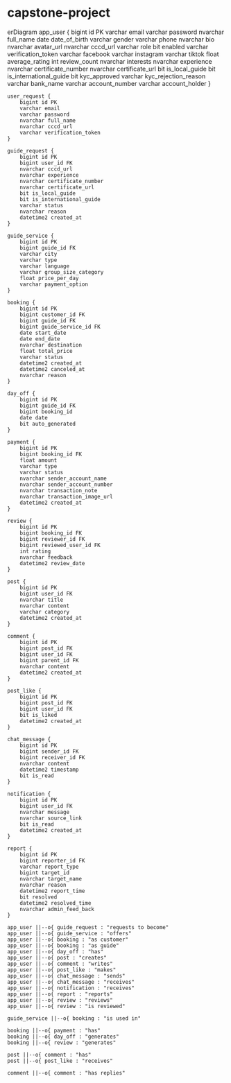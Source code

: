 # capstone-project


erDiagram
    app_user {
        bigint id PK
        varchar email
        varchar password
        nvarchar full_name
        date date_of_birth
        varchar gender
        varchar phone
        nvarchar bio
        nvarchar avatar_url
        nvarchar cccd_url
        varchar role
        bit enabled
        varchar verification_token
        varchar facebook
        varchar instagram
        varchar tiktok
        float average_rating
        int review_count
        nvarchar interests
        nvarchar experience
        nvarchar certificate_number
        nvarchar certificate_url
        bit is_local_guide
        bit is_international_guide
        bit kyc_approved
        varchar kyc_rejection_reason
        varchar bank_name
        varchar account_number
        varchar account_holder
    }
    
    user_request {
        bigint id PK
        varchar email
        varchar password
        nvarchar full_name
        nvarchar cccd_url
        varchar verification_token
    }
    
    guide_request {
        bigint id PK
        bigint user_id FK
        nvarchar cccd_url
        nvarchar experience
        nvarchar certificate_number
        nvarchar certificate_url
        bit is_local_guide
        bit is_international_guide
        varchar status
        nvarchar reason
        datetime2 created_at
    }
    
    guide_service {
        bigint id PK
        bigint guide_id FK
        varchar city
        varchar type
        varchar language
        varchar group_size_category
        float price_per_day
        varchar payment_option
    }
    
    booking {
        bigint id PK
        bigint customer_id FK
        bigint guide_id FK
        bigint guide_service_id FK
        date start_date
        date end_date
        nvarchar destination
        float total_price
        varchar status
        datetime2 created_at
        datetime2 canceled_at
        nvarchar reason
    }
    
    day_off {
        bigint id PK
        bigint guide_id FK
        bigint booking_id
        date date
        bit auto_generated
    }
    
    payment {
        bigint id PK
        bigint booking_id FK
        float amount
        varchar type
        varchar status
        nvarchar sender_account_name
        nvarchar sender_account_number
        nvarchar transaction_note
        nvarchar transaction_image_url
        datetime2 created_at
    }
    
    review {
        bigint id PK
        bigint booking_id FK
        bigint reviewer_id FK
        bigint reviewed_user_id FK
        int rating
        nvarchar feedback
        datetime2 review_date
    }
    
    post {
        bigint id PK
        bigint user_id FK
        nvarchar title
        nvarchar content
        varchar category
        datetime2 created_at
    }
    
    comment {
        bigint id PK
        bigint post_id FK
        bigint user_id FK
        bigint parent_id FK
        nvarchar content
        datetime2 created_at
    }
    
    post_like {
        bigint id PK
        bigint post_id FK
        bigint user_id FK
        bit is_liked
        datetime2 created_at
    }
    
    chat_message {
        bigint id PK
        bigint sender_id FK
        bigint receiver_id FK
        nvarchar content
        datetime2 timestamp
        bit is_read
    }
    
    notification {
        bigint id PK
        bigint user_id FK
        nvarchar message
        nvarchar source_link
        bit is_read
        datetime2 created_at
    }
    
    report {
        bigint id PK
        bigint reporter_id FK
        varchar report_type
        bigint target_id
        nvarchar target_name
        nvarchar reason
        datetime2 report_time
        bit resolved
        datetime2 resolved_time
        nvarchar admin_feed_back
    }
    
    app_user ||--o{ guide_request : "requests to become"
    app_user ||--o{ guide_service : "offers"
    app_user ||--o{ booking : "as customer"
    app_user ||--o{ booking : "as guide"
    app_user ||--o{ day_off : "has"
    app_user ||--o{ post : "creates"
    app_user ||--o{ comment : "writes"
    app_user ||--o{ post_like : "makes"
    app_user ||--o{ chat_message : "sends"
    app_user ||--o{ chat_message : "receives"
    app_user ||--o{ notification : "receives"
    app_user ||--o{ report : "reports"
    app_user ||--o{ review : "reviews"
    app_user ||--o{ review : "is reviewed"
    
    guide_service ||--o{ booking : "is used in"
    
    booking ||--o{ payment : "has"
    booking ||--o{ day_off : "generates"
    booking ||--o{ review : "generates"
    
    post ||--o{ comment : "has"
    post ||--o{ post_like : "receives"
    
    comment ||--o{ comment : "has replies"
